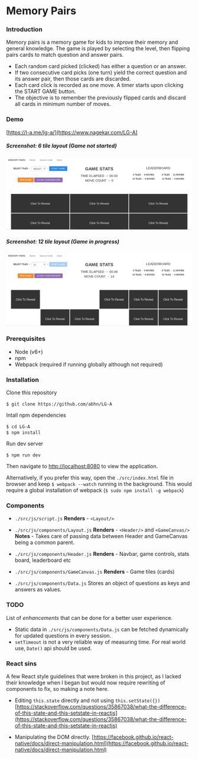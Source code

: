 # Memory Pairs

### Introduction
Memory pairs is a memory game for kids to improve their memory and general knowledge. The game is played by selecting the level, then flipping pairs cards to match question and answer pairs.
- Each random card picked (clicked) has either a question or an answer.
- If two consecutive card picks (one turn) yield the correct question and its answer pair, then those cards are discarded.
- Each card click is recorded as one move. A timer starts upon clicking the START GAME button.
- The objective is to remember the previously flipped cards and discard all cards in minimum number of moves.

### Demo
[https://l-a.me/lg-a/](https://www.nagekar.com/LG-A)

##### Screenshot: 6 tile layout (Game not started)
![6 tile](https://github.com/abhn/LG-A/raw/master/static/sixtile.png)
##### Screenshot: 12 tile layout (Game in progress)
![12 tile](https://github.com/abhn/LG-A/raw/master/static/twelvetile.png)

### Prerequisites
- Node (v6+)
- npm
- Webpack (required if running globally although not required)

### Installation
Clone this repository
```
$ git clone https://github.com/abhn/LG-A
```
Intall npm dependencies
```
$ cd LG-A
$ npm install
```
Run dev server
```
$ npm run dev
```
Then navigate to [http://localhost:8080](http://localhost:8080) to view the application.

Alternatively, if you prefer this way, open the `./src/index.html` file in browser and keep `$ webpack --watch` running in the background. This would require a global installation of webpack (`$ sudo npm install -g webpack`)

### Components
- `./src/js/script.js`
**Renders** - `<Layout/>`

- `./src/js/components/Layout.js`
**Renders** - `<Header/>` and `<GameCanvas/>`
**Notes** - Takes care of passing data between Header and GameCanvas being a common parent.

- `./src/js/components/Header.js`
**Renders** - Navbar, game controls, stats board, leaderboard etc

- `./src/js/components/GameCanvas.js`
**Renders** - Game tiles (cards)

- `./src/js/components/Data.js`
Stores an object of questions as keys and answers as values.

### TODO
List of *enhancements* that can be done for a better user experience.
- Static data in `./src/js/components/Data.js` can be fetched dynamically for updated questions in every session.
- `setTimeout` is not a very reliable way of measuring time. For real world use, `Date()` api should be used.  

### React sins
A few React style guidelines that were broken in this project, as I lacked their knowledge when I began but would now require rewriting of components to fix, so making a note here.
- Editing `this.state` directly and not using `this.setState({})` [https://stackoverflow.com/questions/35867038/what-the-difference-of-this-state-and-this-setstate-in-reactjs](https://stackoverflow.com/questions/35867038/what-the-difference-of-this-state-and-this-setstate-in-reactjs)

- Manipulating the DOM directly. [https://facebook.github.io/react-native/docs/direct-manipulation.html](https://facebook.github.io/react-native/docs/direct-manipulation.html)
